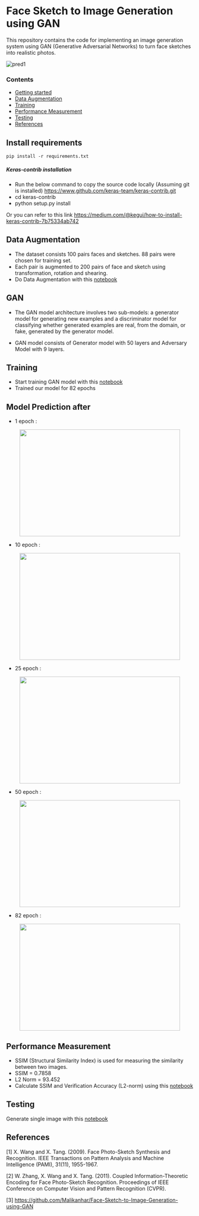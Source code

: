 # Face Sketch to Image Generation using GAN

This repository contains the code for implementing an image generation system using GAN (Generative Adversarial Networks) to turn face sketches into realistic photos. 

![pred1](https://user-images.githubusercontent.com/81929600/166057437-e5724864-daa0-42c0-9fcb-9dfdd8b2de2c.jpeg)



### Contents
* [Getting started](#install-requirements)
* [Data Augmentation](#data-augmentation)
* [Training](#training)
* [Performance Measurement](#performance-measurement)
* [Testing](#testing)
* [References](#references)

## Install requirements
```
pip install -r requirements.txt
```

##### Keras-contrib installation
-  Run the below command to copy the source code locally (Assuming git is installed)
https://www.github.com/keras-team/keras-contrib.git
- cd keras-contrib
- python setup.py install

Or you can refer to this link https://medium.com/@kegui/how-to-install-keras-contrib-7b75334ab742

## Data Augmentation
 - The dataset consists 100 pairs faces and sketches. 88 pairs were chosen for training set.
 - Each pair is augmented to 200 pairs of face and sketch using transformation, rotation and shearing.
 - Do Data Augmentation with this [notebook](https://github.com/naveenvenk17/Face-Generation-from-Sketch/blob/main/Data%20Augmentation.ipynb)

## GAN
 - The GAN model architecture involves two sub-models: a generator model for generating new examples and a discriminator model for classifying whether generated examples are real, from the domain, or fake, generated by the generator model.

 - GAN model consists of Generator model with 50 layers and Adversary Model with 9 layers.

## Training

 - Start training GAN model with this [notebook](https://github.com/naveenvenk17/Face-Generation-from-Sketch/blob/main/GAN.ipynb)
 - Trained our model for 82 epochs

## Model Prediction after 
 
 -  1 epoch : 

<p align="center">
  <img width="432" height="288" src="https://user-images.githubusercontent.com/81929600/166057574-05df5aba-991a-4752-862d-80c59799f038.png">
</p>


 -  10 epoch : 

<p align="center">
  <img width="432" height="288" src="https://user-images.githubusercontent.com/81929600/166057595-2b1ae3b3-d838-4dc5-8742-9e3bcaf4f9ec.png">
</p>


 - 25 epoch : 

<p align="center">
  <img width="432" height="288" src="https://user-images.githubusercontent.com/81929600/166057612-35dcc005-788d-472f-aa35-f98b820267d3.png">
</p>

 -  50 epoch : 
 
<p align="center">
  <img width="432" height="288" src="https://user-images.githubusercontent.com/81929600/166057626-ad2cd34a-1670-432c-8ebd-fe976da68a69.png">
</p>


 -  82 epoch : 
<p align="center">
  <img width="432" height="288" src="https://user-images.githubusercontent.com/81929600/166057641-28b5cc54-2a70-4749-b1e1-e308bf832331.png">
</p>




## Performance Measurement
 - SSIM (Structural Similarity Index) is used for measuring the similarity between two images.
 - SSIM = 0.7858
 - L2 Norm = 93.452
 - Calculate SSIM and Verification Accuracy (L2-norm) using this [notebook](https://github.com/naveenvenk17/Face-Generation-from-Sketch/blob/main/Compute%20SSIM%20and%20L2-norm.ipynb)

## Testing
Generate single image with this [notebook](https://github.com/naveenvenk17/Face-Generation-from-Sketch/blob/main/Testing.ipynb)

## References
<a id="1">[1]</a> 
X. Wang and X. Tang. (2009).
Face Photo-Sketch Synthesis and Recognition. 
IEEE Transactions on Pattern Analysis and Machine Intelligence (PAMI), 31(11), 1955-1967.

<a id="2">[2]</a>
W. Zhang, X. Wang and X. Tang. (2011).
Coupled Information-Theoretic Encoding for Face Photo-Sketch Recognition.
Proceedings of IEEE Conference on Computer Vision and Pattern Recognition (CVPR).

<a id="3">[3]</a>
https://github.com/Malikanhar/Face-Sketch-to-Image-Generation-using-GAN
